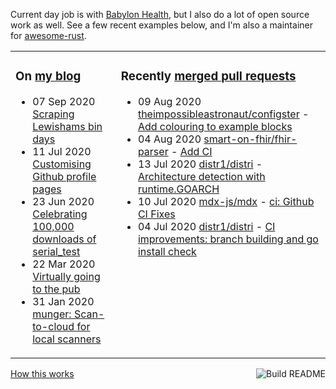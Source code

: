 Current day job is with [Babylon Health](https://github.com/babylonhealth), but I also do a lot of open source work as well. See a few recent examples below, and I'm also a maintainer for [awesome-rust](https://github.com/rust-unofficial/awesome-rust).

<table><tr><td valign="top">

### On [my blog](https://tevps.net/blog)
<!-- blog starts -->
* 07 Sep 2020 [Scraping Lewishams bin days](https://tevps.net/blog/2020/9/7/scraping-lewishams-bin-days/)
* 11 Jul 2020 [Customising Github profile pages](https://tevps.net/blog/2020/7/11/customising-github-profile-pages/)
* 23 Jun 2020 [Celebrating 100,000 downloads of serial_test](https://tevps.net/blog/2020/6/23/celebrating-100000-downloads-serial_test/)
* 22 Mar 2020 [Virtually going to the pub](https://tevps.net/blog/2020/3/22/virtually-going-pub/)
* 31 Jan 2020 [munger: Scan-to-cloud for local scanners](https://tevps.net/blog/2020/1/31/munger-scan-to-cloud-for-local-scanners/)
<!-- blog ends -->

</td><td valign="top">

### Recently [merged pull requests](https://github.com/search?o=desc&q=is%3Apr+author%3Apalfrey+-user%3Apalfrey+is%3Amerged+is%3Apublic&s=created&type=Issues)

<!-- prs starts -->
* 09 Aug 2020 [theimpossibleastronaut/configster](https://github.com/theimpossibleastronaut/configster) - [Add colouring to example blocks](https://github.com/theimpossibleastronaut/configster/pull/9)
* 04 Aug 2020 [smart-on-fhir/fhir-parser](https://github.com/smart-on-fhir/fhir-parser) - [Add CI](https://github.com/smart-on-fhir/fhir-parser/pull/43)
* 13 Jul 2020 [distr1/distri](https://github.com/distr1/distri) - [Architecture detection with runtime.GOARCH](https://github.com/distr1/distri/pull/81)
* 10 Jul 2020 [mdx-js/mdx](https://github.com/mdx-js/mdx) - [ci: Github CI Fixes](https://github.com/mdx-js/mdx/pull/1134)
* 04 Jul 2020 [distr1/distri](https://github.com/distr1/distri) - [CI improvements: branch building and go install check](https://github.com/distr1/distri/pull/79)
<!-- prs ends -->

</td></tr></table>

<a href="https://github.com/palfrey/palfrey/actions"><img src="https://github.com/palfrey/palfrey/workflows/Build%20README/badge.svg?branch=master" align="right" alt="Build README"></a> <a href="https://tevps.net/blog/2020/7/11/customising-github-profile-pages/">How this works</a>
